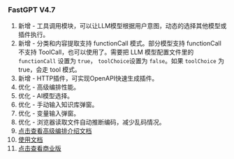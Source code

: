 ### FastGPT V4.7

1. 新增 - 工具调用模块，可以让LLM模型根据用户意图，动态的选择其他模型或插件执行。
2. 新增 - 分类和内容提取支持 functionCall 模式。部分模型支持 functionCall 不支持 ToolCall，也可以使用了。需要把 LLM 模型配置文件里的 `functionCall` 设置为 `true`， `toolChoice`设置为 `false`。如果 `toolChoice` 为 true，会走 tool 模式。
3. 新增 - HTTP插件，可实现OpenAPI快速生成插件。
4. 优化 - 高级编排性能。
5. 优化 - AI模型选择。
6. 优化 - 手动输入知识库弹窗。
7. 优化 - 变量输入弹窗。
8. 优化 - 浏览器读取文件自动推断编码，减少乱码情况。
9. [点击查看高级编排介绍文档](https://doc.fastgpt.in/docs/workflow/intro)
10. [使用文档](https://doc.fastgpt.in/docs/intro/)
11. [点击查看商业版](https://doc.fastgpt.in/docs/commercial/)
